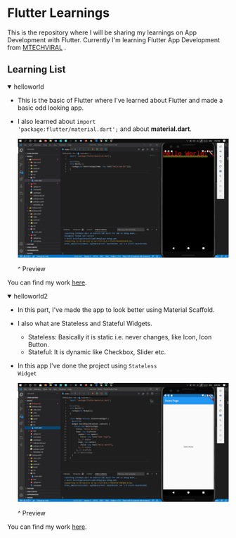 # Flutter Learnings

This is the repository where I will be sharing my learnings on App Development with Flutter. Currently I'm learning Flutter App Development from [MTECHVIRAL](https://www.youtube.com/channel/UCFTM1FGjZSkoSPDZgtbp7hA) .

## Learning List

<details open>
<summary>helloworld</summary>
  
- This is the basic of Flutter where I've learned about Flutter and made a basic odd looking app.
  
- I also learned about <code>import 'package:flutter/material.dart';</code> and about <strong>material.dart</strong>.

    <img src = "https://github.com/saswatsamal/FlutterLearnings/blob/master/_assets/imgs/helloworld.jpg" width="700">
    
    ^ Preview
  

You can find my work [here](https://github.com/saswatsamal/FlutterLearnings/tree/master/Basics/helloworld).
</details>


<details open>
<summary>helloworld2</summary>
  
- In this part, I've made the app to look better using Material Scaffold.
  
- I also what are Stateless and Stateful Widgets.

    - Stateless: Basically it is static i.e. never changes, like Icon, Icon Button.
    - Stateful: It is dynamic like Checkbox, Slider etc.

- In this app I've done the project using <code>Stateless Widget</code>

    <img src = "https://github.com/saswatsamal/FlutterLearnings/blob/master/_assets/imgs/helloworld2.jpg" width="700">
    
    ^ Preview
  

You can find my work [here](https://github.com/saswatsamal/FlutterLearnings/tree/master/Basics/helloworld2).
</details>
